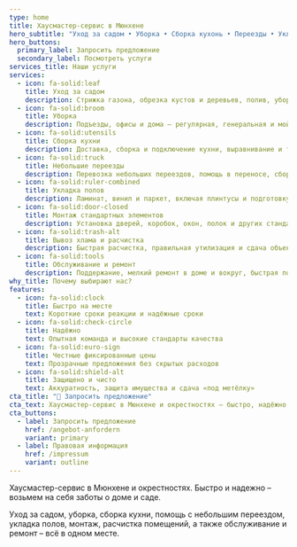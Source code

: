 ```yaml
---
type: home
title: Хаусмастер-сервис в Мюнхене
hero_subtitle: "Уход за садом • Уборка • Сборка кухонь • Переезды • Укладка полов • Ремонт"
hero_buttons:
  primary_label: Запросить предложение
  secondary_label: Посмотреть услуги
services_title: Наши услуги
services:
  - icon: fa-solid:leaf
    title: Уход за садом
    description: Стрижка газона, обрезка кустов и деревьев, полив, уборка листвы и вывоз зелёных отходов.
  - icon: fa-solid:broom
    title: Уборка
    description: Подъезды, офисы и дома – регулярная, генеральная и мойка окон.
  - icon: fa-solid:utensils
    title: Сборка кухни
    description: Доставка, сборка и подключение кухни, выравнивание и точная регулировка.
  - icon: fa-solid:truck
    title: Небольшие переезды
    description: Перевозка небольших переездов, помощь в переносе, сборка/разборка мебели и безопасная упаковка.
  - icon: fa-solid:ruler-combined
    title: Укладка полов
    description: Ламинат, винил и паркет, включая плинтусы и подготовку основания.
  - icon: fa-solid:door-closed
    title: Монтаж стандартных элементов
    description: Установка дверей, коробок, окон, полок и других стандартных элементов.
  - icon: fa-solid:trash-alt
    title: Вывоз хлама и расчистка
    description: Быстрая расчистка, правильная утилизация и сдача объектов «под метёлку».
  - icon: fa-solid:tools
    title: Обслуживание и ремонт
    description: Поддержание, мелкий ремонт в доме и вокруг, быстрая помощь при неисправностях.
why_title: Почему выбирают нас?
features:
  - icon: fa-solid:clock
    title: Быстро на месте
    text: Короткие сроки реакции и надёжные сроки
  - icon: fa-solid:check-circle
    title: Надёжно
    text: Опытная команда и высокие стандарты качества
  - icon: fa-solid:euro-sign
    title: Честные фиксированные цены
    text: Прозрачные предложения без скрытых расходов
  - icon: fa-solid:shield-alt
    title: Защищено и чисто
    text: Аккуратность, защита имущества и сдача «под метёлку»
cta_title: "🚀 Запросить предложение"
cta_text: Хаусмастер-сервис в Мюнхене и окрестностях – быстро, надёжно, честно.
cta_buttons:
  - label: Запросить предложение
    href: /angebot-anfordern
    variant: primary
  - label: Правовая информация
    href: /impressum
    variant: outline
---
```


Хаусмастер-сервис в Мюнхене и окрестностях. Быстро и надежно – возьмем на себя заботы о доме и саде.

Уход за садом, уборка, сборка кухни, помощь с небольшим переездом, укладка полов, монтаж, расчистка помещений, а также обслуживание и ремонт – всё в одном месте.
